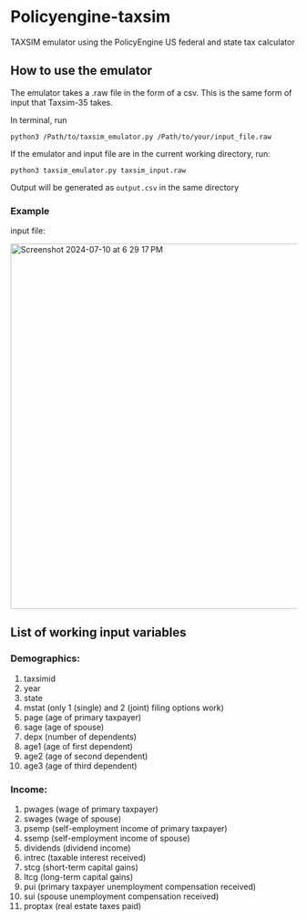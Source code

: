 # Policyengine-taxsim
TAXSIM emulator using the PolicyEngine US federal and state tax calculator

## How to use the emulator ##
The emulator takes a .raw file in the form of a csv. This is the same form of input that Taxsim-35 takes.

In terminal, run 

`python3 /Path/to/taxsim_emulator.py /Path/to/your/input_file.raw `

If the emulator and input file are in the current working directory, run:

`python3 taxsim_emulator.py taxsim_input.raw`

Output will be generated as `output.csv` in the same directory

### Example ##
input file:

<img width="641" alt="Screenshot 2024-07-10 at 6 29 17 PM" src="https://github.com/sgerson2/policyengine-taxsim/assets/113052102/db0ee3e4-9a54-42e7-a4fc-e46f07ab83f8">


## List of working input variables ##

### Demographics: ###
1. taxsimid 
2. year
3. state
4. mstat (only 1 (single) and 2 (joint) filing options work)
5. page (age of primary taxpayer)
6. sage (age of spouse)
7. depx (number of dependents)
8. age1 (age of first dependent)
9. age2 (age of second dependent)
10. age3 (age of third dependent)

### Income: ###
1. pwages (wage of primary taxpayer)
2. swages (wage of spouse)
3. psemp (self-employment income of primary taxpayer)
4. ssemp (self-employment income of spouse)
5. dividends (dividend income)
6. intrec (taxable interest received)
7. stcg (short-term capital gains)
8. ltcg (long-term capital gains)
9. pui (primary taxpayer unemployment compensation received)
10. sui (spouse unemployment compensation received)
11. proptax (real estate taxes paid)
